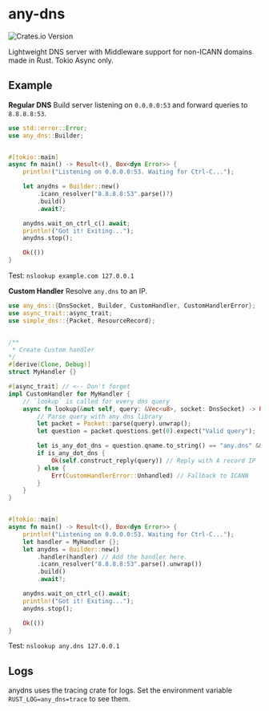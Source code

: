 # any-dns

![Crates.io Version](https://img.shields.io/crates/v/any-dns)


Lightweight DNS server with Middleware support for non-ICANN domains made in Rust. Tokio Async only.

## Example

**Regular DNS** Build server listening on `0.0.0.0:53` and forward queries to `8.8.8.8:53`.


```rust
use std::error::Error;
use any_dns::Builder;


#[tokio::main]
async fn main() -> Result<(), Box<dyn Error>> {
    println!("Listening on 0.0.0.0:53. Waiting for Ctrl-C...");

    let anydns = Builder::new()
        .icann_resolver("8.8.8.8:53".parse()?)
        .build()
        .await?;

    anydns.wait_on_ctrl_c().await;
    println!("Got it! Exiting...");
    anydns.stop();

    Ok(())
}

```

Test: `nslookup example.com 127.0.0.1`


**Custom Handler** Resolve `any.dns` to an IP.


```rust
use any_dns::{DnsSocket, Builder, CustomHandler, CustomHandlerError};
use async_trait::async_trait;
use simple_dns::{Packet, ResourceRecord};


/**
 * Create Custom handler
*/
#[derive(Clone, Debug)]
struct MyHandler {}

#[async_trait] // <-- Don't forget
impl CustomHandler for MyHandler {
    // `lookup` is called for every dns query
    async fn lookup(&mut self, query: &Vec<u8>, socket: DnsSocket) -> Result<Vec<u8>, CustomHandlerError> {
        // Parse query with any dns library
        let packet = Packet::parse(query).unwrap();
        let question = packet.questions.get(0).expect("Valid query");

        let is_any_dot_dns = question.qname.to_string() == "any.dns" && question.qtype == QTYPE::TYPE(TYPE::A);
        if is_any_dot_dns {
            Ok(self.construct_reply(query)) // Reply with A record IP
        } else {
            Err(CustomHandlerError::Unhandled) // Fallback to ICANN
        }        
    }
}


#[tokio::main]
async fn main() -> Result<(), Box<dyn Error>> {
    println!("Listening on 0.0.0.0:53. Waiting for Ctrl-C...");
    let handler = MyHandler {};
    let anydns = Builder::new()
        .handler(handler) // Add the handler here.
        .icann_resolver("8.8.8.8:53".parse().unwrap())
        .build()
        .await?;

    anydns.wait_on_ctrl_c().await;
    println!("Got it! Exiting...");
    anydns.stop();

    Ok(())
}
```

Test: `nslookup any.dns 127.0.0.1`


## Logs

anydns uses the tracing crate for logs. Set the environment variable `RUST_LOG=any_dns=trace` to see them.